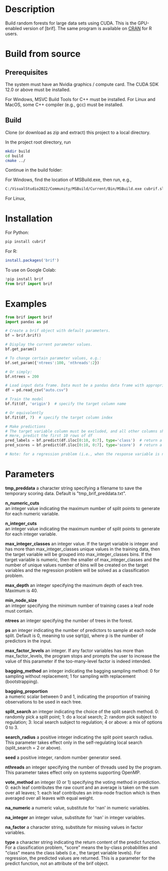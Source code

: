 # Description

Build random forests for large data sets using CUDA. 
This is the GPU-enabled version of [brif]. 
The same program is available on [CRAN](URL 'https://cran.r-project.org/web/packages/brif/index.html') for R users. 

# Build from source

## Prerequisites

The system must have an Nvidia graphics / compute card. The CUDA SDK 12.0 or above must be installed. 

For Windows, MSVC Build Tools for C++ must be installed. For Linux and MacOS, some C++ compiler (e.g., gcc) must be installed. 

## Build

Clone (or download as zip and extract) this project to a local directory. 

In the project root directory, run

```bash
mkdir build
cd build
cmake ../
```

Continue in the build folder: 

For Windows, find the location of MSBuild.exe, then run, e.g.,

```bash
C:/VisualStudio2022/Community/MSBuild/Current/Bin/MSBuild.exe cubrif.sln /p:Configuration=Release
```

For Linux, 

# Installation

For Python:
```bash
pip install cubrif
```

For R:
```R
install.packages('brif')
```

To use on Google Colab:
```python
!pip install brif
from brif import brif
```

# Examples

```python
from brif import brif
import pandas as pd

# Create a brif object with default parameters.
bf = brif.brif()  

# Display the current parameter values. 
bf.get_param()  

# To change certain parameter values, e.g.:
bf.set_param({'ntrees':100, 'nthreads':2})

# Or simply:
bf.ntrees = 200

# Load input data frame. Data must be a pandas data frame with appropriate headers.
df = pd.read_csv("auto.csv")

# Train the model
bf.fit(df, 'origin')  # specify the target column name

# Or equivalently
bf.fit(df, 7)  # specify the target column index

# Make predictions 
# The target variable column must be excluded, and all other columns should appear in the same order as in training
# Here, predict the first 10 rows of df
pred_labels = bf.predict(df.iloc[0:10, 0:7], type='class')  # return a list containing the predicted class labels
pred_scores = bf.predict(df.iloc[0:10, 0:7], type='score')  # return a data frame containing predicted probabilities by class

# Note: for a regression problem (i.e., when the response variable is numeric type), the predict function will always return a list containing the predicted values

```

# Parameters
**tmp_preddata**
a character string specifying a filename to save the temporary scoring data. Default is "tmp_brif_preddata.txt".

**n_numeric_cuts**	
an integer value indicating the maximum number of split points to generate for each numeric variable.

**n_integer_cuts**	
an integer value indicating the maximum number of split points to generate for each integer variable.

**max_integer_classes**
an integer value. If the target variable is integer and has more than max_integer_classes unique values in the training data, then the target variable will be grouped into max_integer_classes bins. If the target variable is numeric, then the smaller of max_integer_classes and the number of unique values number of bins will be created on the target variables and the regression problem will be solved as a classification problem.

**max_depth**
an integer specifying the maximum depth of each tree. Maximum is 40.

**min_node_size**	
an integer specifying the minimum number of training cases a leaf node must contain.

**ntrees**
an integer specifying the number of trees in the forest.

**ps**
an integer indicating the number of predictors to sample at each node split. Default is 0, meaning to use sqrt(p), where p is the number of predictors in the input.

**max_factor_levels**
an integer. If any factor variables has more than max_factor_levels, the program stops and prompts the user to increase the value of this parameter if the too-many-level factor is indeed intended.

**bagging_method**
an integer indicating the bagging sampling method: 0 for sampling without replacement; 1 for sampling with replacement (bootstrapping).

**bagging_proportion**	
a numeric scalar between 0 and 1, indicating the proportion of training observations to be used in each tree.

**split_search**
an integer indicating the choice of the split search method. 0: randomly pick a split point; 1: do a local search; 2: random pick subject to regulation; 3: local search subject to regulation; 4 or above: a mix of options 0 to 3.

**search_radius**
a positive integer indicating the split point search radius. This parameter takes effect only in the self-regulating local search (split_search = 2 or above).

**seed**
a positive integer, random number generator seed.

**nthreads**
an integer specifying the number of threads used by the program. This parameter takes effect only on systems supporting OpenMP.

**vote_method**
an integer (0 or 1) specifying the voting method in prediction. 0: each leaf contributes the raw count and an average is taken on the sum over all leaves; 1: each leaf contributes an intra-node fraction which is then averaged over all leaves with equal weight.

**na_numeric**
a numeric value, substitute for 'nan' in numeric variables.

**na_integer**
an integer value, substitute for 'nan' in integer variables.

**na_factor**
a character string, substitute for missing values in factor variables. 

**type**
a character string indicating the return content of the predict function. For a classification problem, "score" means the by-class probabilities and "class" means the class labels (i.e., the target variable levels). For regression, the predicted values are returned. This is a parameter for the predict function, not an attribute of the brif object. 

